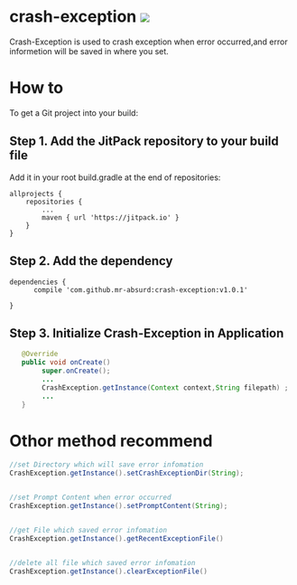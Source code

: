 # crash-exception  [![](https://jitpack.io/v/mr-absurd/crash-exception.svg)](https://jitpack.io/#mr-absurd/crash-exception)
Crash-Exception is used to crash exception when error occurred,and error informetion will be saved in where you set.
# How to
To get a Git project into your build:
## Step 1. Add the JitPack repository to your build file
Add it in your root build.gradle at the end of repositories:

	allprojects {
		repositories {
			...
			maven { url 'https://jitpack.io' }
		}
	}
  
## Step 2. Add the dependency

	dependencies {
          compile 'com.github.mr-absurd:crash-exception:v1.0.1'
          
	}

## Step 3. Initialize Crash-Exception in Application
```Java
   @Override
   public void onCreate()
        super.onCreate();
        ...
        CrashException.getInstance(Context context,String filepath) ;
        ...
   }
```
# Othor method recommend
```Java
//set Directory which will save error infomation 
CrashException.getInstance().setCrashExceptionDir(String);


//set Prompt Content when error occurred
CrashException.getInstance().setPromptContent(String);


//get File which saved error infomation 
CrashException.getInstance().getRecentExceptionFile()


//delete all file which saved error infomation 
CrashException.getInstance().clearExceptionFile()

```
